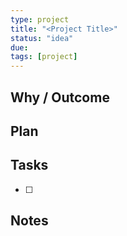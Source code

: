 ```yaml
---
type: project
title: "<Project Title>"
status: "idea"
due:
tags: [project]
---
```


## Why / Outcome

## Plan

## Tasks

- [ ]

## Notes
